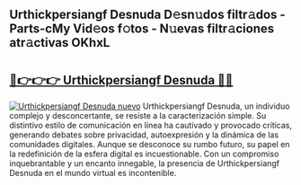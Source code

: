 ## Urthickpersiangf Desnuda D𝚎sn𝚞dos filtr𝚊dos - Parts-cMy Vid𝚎os f𝚘tos - N𝚞evas filtr𝚊ciones atr𝚊ctivas OKhxL

# <h2><a href="http://mb4tdo.tromn.icu/?c=Urthickpersiangf+Desnuda">🔗👉👉👉 Urthickpersiangf Desnuda 🔗🔗</a></h2>

[![Urthickpersiangf Desnuda nuevo](https://i.imgur.com/pEAQMta.gif)](http://mb4tdo.tromn.icu/?c=Urthickpersiangf+Desnuda)
Urthickpersiangf Desnuda, un individuo complejo y desconcertante, se resiste a la caracterización simple. Su distintivo estilo de comunicación en línea ha cautivado y provocado críticas, generando debates sobre privacidad, autoexpresión y la dinámica de las comunidades digitales. Aunque se desconoce su rumbo futuro, su papel en la redefinición de la esfera digital es incuestionable. Con un compromiso inquebrantable y un encanto innegable, la presencia de Urthickpersiangf Desnuda en el mundo virtual es incontenible.
